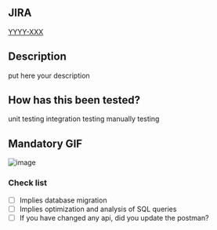 ## JIRA
[YYYY-XXX](https://jira.server/browse/MMAA-XXX)

## Description
put here your description

## How has this been tested?
unit testing
integration testing
manually testing

## Mandatory GIF
![image](paste-here-gif-url)

### Check list
- [ ] Implies database migration
- [ ] Implies optimization and analysis of SQL queries 
- [ ] If you have changed any api, did you update the postman? 
